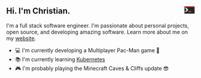 ## Hi. I'm Christian. [<img src="assets/terminal-icon.png" alt="Terminal icon" height="20px" align="right" />](https://www.christianlisle.com) 

I'm a full stack software engineer. I'm passionate about personal projects, open source, and developing amazing software. Learn more about me on my [website](http://www.christianlisle.com).


- 💻 I'm currently developing a Multiplayer Pac-Man game 👾
- 📚 I'm currently learning [Kubernetes](https://kubernetes.io/)
- 🎮 I'm probably playing the Minecraft Caves & Cliffs update 😎
